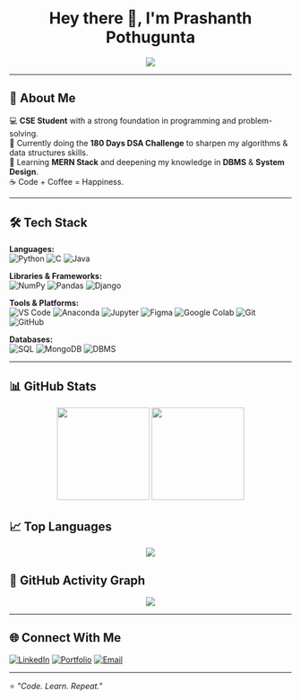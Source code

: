 <!-- Profile Header -->
<h1 align="center">Hey there 👋, I'm Prashanth Pothugunta</h1>
<p align="center">
  <img src="https://readme-typing-svg.herokuapp.com?size=24&duration=3000&color=F75C7E&center=true&vCenter=true&width=500&lines=CSE+Student;180+Days+DSA+Challenge;Aspiring+Software+Engineer;Always+Learning+New+Things">
</p>

---

## 🚀 About Me
💻 **CSE Student** with a strong foundation in programming and problem-solving.  
🎯 Currently doing the **180 Days DSA Challenge** to sharpen my algorithms & data structures skills.  
🌱 Learning **MERN Stack** and deepening my knowledge in **DBMS** & **System Design**.  
☕ Code + Coffee = Happiness.

---

## 🛠 Tech Stack

**Languages:**  
![Python](https://img.shields.io/badge/-Python-3776AB?style=for-the-badge&logo=python&logoColor=white)
![C](https://img.shields.io/badge/-C-A8B9CC?style=for-the-badge&logo=c&logoColor=black)
![Java](https://img.shields.io/badge/-Java-007396?style=for-the-badge&logo=java&logoColor=white)

**Libraries & Frameworks:**  
![NumPy](https://img.shields.io/badge/-NumPy-013243?style=for-the-badge&logo=numpy&logoColor=white)
![Pandas](https://img.shields.io/badge/-Pandas-150458?style=for-the-badge&logo=pandas&logoColor=white)
![Django](https://img.shields.io/badge/-Django-092E20?style=for-the-badge&logo=django&logoColor=white)

**Tools & Platforms:**  
![VS Code](https://img.shields.io/badge/-VS%20Code-007ACC?style=for-the-badge&logo=visualstudiocode&logoColor=white)
![Anaconda](https://img.shields.io/badge/-Anaconda-44A833?style=for-the-badge&logo=anaconda&logoColor=white)
![Jupyter](https://img.shields.io/badge/-Jupyter-F37626?style=for-the-badge&logo=jupyter&logoColor=white)
![Figma](https://img.shields.io/badge/-Figma-F24E1E?style=for-the-badge&logo=figma&logoColor=white)
![Google Colab](https://img.shields.io/badge/-Google%20Colab-F9AB00?style=for-the-badge&logo=googlecolab&logoColor=black)
![Git](https://img.shields.io/badge/-Git-F05032?style=for-the-badge&logo=git&logoColor=white)
![GitHub](https://img.shields.io/badge/-GitHub-181717?style=for-the-badge&logo=github&logoColor=white)

**Databases:**  
![SQL](https://img.shields.io/badge/-SQL-336791?style=for-the-badge&logo=postgresql&logoColor=white)
![MongoDB](https://img.shields.io/badge/-MongoDB-47A248?style=for-the-badge&logo=mongodb&logoColor=white)
![DBMS](https://img.shields.io/badge/-DBMS-FF6F00?style=for-the-badge)

---

## 📊 GitHub Stats
<p align="center">
  <img src="https://github-readme-stats.vercel.app/api?username=Prashanth Pothugunta&show_icons=true&theme=tokyonight" height="165"/>
  <img src="https://github-readme-streak-stats.herokuapp.com/?user=Prashanth Pothugunta&theme=tokyonight" height="165"/>
</p>

## 📈 Top Languages
<p align="center">
  <img src="https://github-readme-stats.vercel.app/api/top-langs/?username=Prashanth Pothugunta&layout=compact&theme=tokyonight" />
</p>

## 📌 GitHub Activity Graph
<p align="center">
  <img src="https://github-readme-activity-graph.vercel.app/graph?username=Prashanth Pothugunta&theme=tokyo-night" />
</p>



---

## 🌐 Connect With Me
[![LinkedIn](https://img.shields.io/badge/-LinkedIn-0A66C2?style=for-the-badge&logo=linkedin&logoColor=white)](https://www.linkedin.com/in/prashanth-pothugunta)
[![Portfolio](https://img.shields.io/badge/-Portfolio-FF4088?style=for-the-badge&logo=vercel&logoColor=white)](https://prashanth-portfolioo.netlify.app/)
[![Email](https://img.shields.io/badge/-Email-D14836?style=for-the-badge&logo=gmail&logoColor=white)](mailto:pothuguntaprashanth84@gmail.com)

---

⭐ *"Code. Learn. Repeat."*
